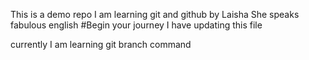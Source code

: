 This is a demo repo
I am learning git and github by Laisha
She speaks fabulous english
#Begin your journey
I have updating this file

currently I am learning git branch command